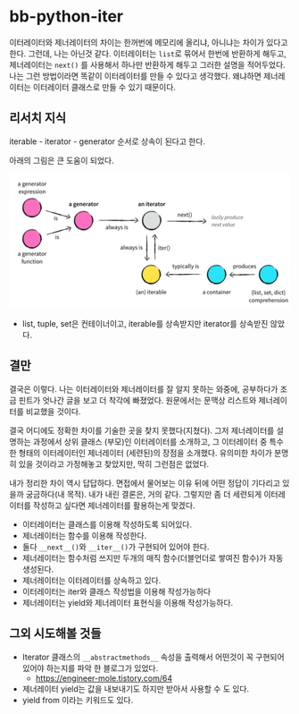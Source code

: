 # bb-python-iter

이터레이터와 제너레이터의 차이는 한꺼번에 메모리에 올리냐, 아니냐는 차이가 있다고 한다. 그런데, 나는 아닌것 같다.
이터레이터는 `list`로 묶어서 한번에 반환하게 해두고, 제너레이터는 `next()` 를 사용해서 하나만 반환하게 해두고 그러한 설명을 적어두었다. 나는 그런 방법이라면 똑같이 이터레이터를 만들 수 있다고 생각했다. 왜냐하면 제너레이터는 이터레이터 클래스로 만들 수 있기 때문이다.

## 리서치 지식
iterable - iterator - generator 순서로 상속이 된다고 한다.

아래의 그림은 큰 도움이 되었다.

![관계도](image.png)

* list, tuple, set은 컨테이너이고, iterable를 상속받지만 iterator를 상속받진 않았다. 


## 결만
결국은 이렇다. 나는 이터레이터와 제너레이터를 잘 알지 못하는 와중에, 공부하다가 조금 핀트가 엇나간 글을 보고 더 착각에 빠졌었다. 원문에서는 문맥상 리스트와 제너레이터를 비교했을 것이다.

결국 어디에도 정확한 차이를 기술한 곳을 찾지 못했다(지쳤다). 그저 제너레이터를 설명하는 과정에서 상위 클래스 (부모)인 이터레이터를 소개하고, 그 이터레이터 중 특수한 형태의 이터레이터인 제너레이터 (세련된)의 장점을 소개했다. 유의미한 차이가 분명히 있을 것이라고 가정해놓고 찾았지만, 딱히 그런점은 없었다.

내가 정리한 차이 역시 답답하다. 면접에서 물어보는 이유 뒤에 어떤 정답이 기다리고 있을까 궁금하다(내 목적). 내가 내린 결론은, 거의 같다. 그렇지만 좀 더 세련되게 이터레이터를 작성하고 싶다면 제너레이터를 활용하는게 맞겠다.

* 이터레이터는 클래스를 이용해 작성하도록 되어있다.
* 제너레이터는 함수를 이용해 작성한다.
* 둘다 `__next__()`와 `__iter__()`가 구현되어 있어야 한다.
* 제너레이터는 함수처럼 쓰지만 두개의 매직 함수(더블언더로 쌓여진 함수)가 자동 생성된다.
* 제너레이터는 이터레이터를 상속하고 있다.
* 이터레이터는 iter와 클래스 작성법을 이용해 작성가능하다
* 제너레이터는 yield와 제너레이터 표현식을 이용해 작성가능하다.

## 그외 시도해볼 것들
* Iterator 클래스의 `__abstractmethods__` 속성을 출력해서 어떤것이 꼭 구현되어있어야 하는지를 파악 한 블로그가 있었다.
  * https://engineer-mole.tistory.com/64
* 제너레이터 yield는 값을 내보내기도 하지만 받아서 사용할 수 도 있다.
* yield from 이라는 키워드도 있다.
